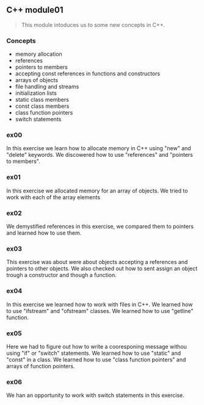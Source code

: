 ## C++ module01

> This module intoduces us to some new concepts in C++.

### Concepts
* memory allocation
* references
* pointers to members
* accepting const references in functions and constructors
* arrays of objects
* file handling and streams
* initialization lists
* static class members
* const class members
* class function pointers
* switch statements

### ex00
In this exercise we learn how to allocate memory in C++ using "new" and "delete" keywords. We discowered how to use "references" and "pointers to members". 

### ex01
In this exercise we allocated memory for an array of objects. We tried to work with each of the array elements

### ex02
We demystified references in this exercise, we compared them to pointers and learned how to use them.

### ex03
This exercise was about were about objects accepting a references and pointers to other objects. We also checked out how to sent assign an object trough a constructor and though a function.

### ex04
In this exercise we learned how to work with files in C++. We learned how to use "ifstream" and "ofstream" classes. We learned how to use "getline" function.

### ex05
Here we had to figure out how to write a cooresponing message withou using "if" or "switch" statements. We learned how to use "static" and "const" in a class. We learned how to use "class function pointers" and arrays of function pointers.

### ex06
We han an opportunity to work with switch statements in this exercise.
